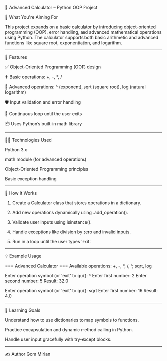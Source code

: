 📐 Advanced Calculator – Python OOP Project

🚀 What You're Aiming For

This project expands on a basic calculator by introducing object-oriented programming (OOP), error handling, and advanced mathematical operations using Python. The calculator supports both basic arithmetic and advanced functions like square root, exponentiation, and logarithm.

---

🧰 Features

✅ Object-Oriented Programming (OOP) design

➕ Basic operations: +, -, *, /

🔢 Advanced operations: ^ (exponent), sqrt (square root), log (natural logarithm)

🛡 Input validation and error handling

🔁 Continuous loop until the user exits

📦 Uses Python’s built-in math library

---

🧑‍💻 Technologies Used

Python 3.x

math module (for advanced operations)

Object-Oriented Programming principles

Basic exception handling

---

🧾 How It Works

1. Create a Calculator class that stores operations in a dictionary.


2. Add new operations dynamically using .add_operation().


3. Validate user inputs using isinstance().


4. Handle exceptions like division by zero and invalid inputs.


5. Run in a loop until the user types 'exit'.

---

💡 Example Usage

=== Advanced Calculator ===
Available operations: +, -, *, /, ^, sqrt, log

Enter operation symbol (or 'exit' to quit): ^
Enter first number: 2
Enter second number: 5
Result: 32.0

Enter operation symbol (or 'exit' to quit): sqrt
Enter first number: 16
Result: 4.0

---

📘 Learning Goals

Understand how to use dictionaries to map symbols to functions.

Practice encapsulation and dynamic method calling in Python.

Handle user input gracefully with try-except blocks.

---

✍ Author
Gom Mirian


